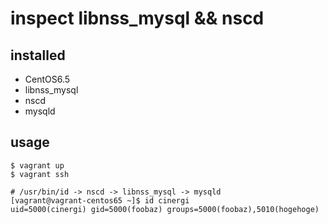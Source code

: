 # inspect libnss_mysql && nscd

## installed

 * CentOS6.5
 * libnss_mysql
 * nscd
 * mysqld

## usage

```
$ vagrant up
$ vagrant ssh

# /usr/bin/id -> nscd -> libnss_mysql -> mysqld
[vagrant@vagrant-centos65 ~]$ id cinergi
uid=5000(cinergi) gid=5000(foobaz) groups=5000(foobaz),5010(hogehoge)
```

